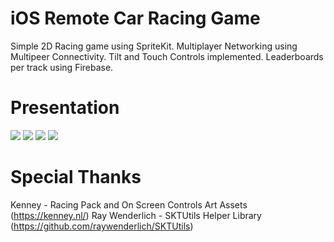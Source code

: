 # iOS Remote Car Racing Game

Simple 2D Racing game using SpriteKit. Multiplayer Networking using Multipeer Connectivity. Tilt and Touch Controls implemented. Leaderboards per track using Firebase.

# Presentation
![](http://caboyd.me/ios-remote-racing/p2p-rcr1.png)
![](http://caboyd.me/ios-remote-racing/p2p-rcr2.png)
![](http://caboyd.me/ios-remote-racing/p2p-rcr3.png)
![](http://caboyd.me/ios-remote-racing/p2p-rcr4.png)

# Special Thanks
Kenney - Racing Pack and On Screen Controls Art Assets (https://kenney.nl/)
Ray Wenderlich - SKTUtils Helper Library (https://github.com/raywenderlich/SKTUtils)
